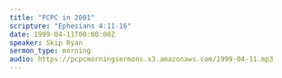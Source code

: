 ```yaml
---
title: "PCPC in 2001"
scripture: "Ephesians 4:11-16"
date: 1999-04-11T00:00:00Z
speaker: Skip Ryan
sermon_type: morning
audio: https://pcpcmorningsermons.s3.amazonaws.com/1999-04-11.mp3 
---
```



